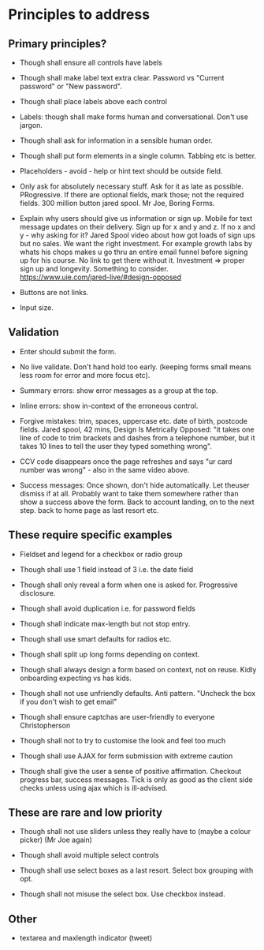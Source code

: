 # Principles to address

## Primary principles?

- Though shall ensure all controls have labels

- Though shall make label text extra clear. Password vs "Current password" or "New password".

- Though shall place labels above each control

- Labels: though shall make forms human and conversational. Don't use jargon.

- Though shall ask for information in a sensible human order.

- Though shall put form elements in a single column. Tabbing etc is better.

- Placeholders - avoid - help or hint text should be outside field.

- Only ask for absolutely necessary stuff. Ask for it as late as possible. PRogressive. If there are optional fields, mark those; not the required fields. 300 million button jared spool. Mr Joe, Boring Forms.

- Explain why users should give us information or sign up. Mobile for text message updates on their delivery. Sign up for x and y and z. If no x and y - why asking for it? Jared Spool video about how got loads of sign ups but no sales. We want the right investment. For example growth labs by whats his chops makes u go thru an entire email funnel before signing up for his course. No link to get there without it. Investment => proper sign up and longevity. Something to consider. https://www.uie.com/jared-live/#design-opposed

- Buttons are not links.

- Input size.

## Validation

- Enter should submit the form.

- No live validate. Don't hand hold too early. (keeping forms small means less room for error and more focus etc).

- Summary errors: show error messages as a group at the top.

- Inline errors: show in-context of the erroneous control.

- Forgive mistakes: trim, spaces, uppercase etc. date of birth, postcode fields. Jared spool, 42 mins, Design Is Metrically Opposed: "it takes one line of code to trim brackets and dashes from a telephone number, but it takes 10 lines to tell the user they typed something wrong".

- CCV code disappears once the page refreshes and says "ur card number was wrong" - also in the same video above.

- Success messages: Once shown, don't hide automatically. Let theuser dismiss if at all. Probably want to take them somewhere rather than show a success above the form. Back to account landing, on to the next step. back to home page as last resort etc.

## These require specific examples

- Fieldset and legend for a checkbox or radio group

- Though shall use 1 field instead of 3 i.e. the date field

- Though shall only reveal a form when one is asked for. Progressive disclosure.

- Though shall avoid duplication i.e. for password fields

- Though shall indicate max-length but not stop entry.

- Though shall use smart defaults for radios etc.

- Though shall split up long forms depending on context.

- Though shall always design a form based on context, not on reuse. Kidly onboarding expecting vs has kids.

- Though shall not use unfriendly defaults. Anti pattern. "Uncheck the box if you don't wish to get email"

- Though shall ensure captchas are user-friendly to everyone Christopherson

- Though shall not to try to customise the look and feel too much

- Though shall use AJAX for form submission with extreme caution

- Though shall give the user a sense of positive affirmation. Checkout progress bar, success messages. Tick is only as good as the client side checks unless using ajax which is ill-advised.

## These are rare and low priority

- Though shall not use sliders unless they really have to (maybe a colour picker) (Mr Joe again)

- Though shall avoid multiple select controls

- Though shall use select boxes as a last resort. Select box grouping with opt.

- Though shall not misuse the select box. Use checkbox instead.

## Other

- textarea and maxlength indicator (tweet)